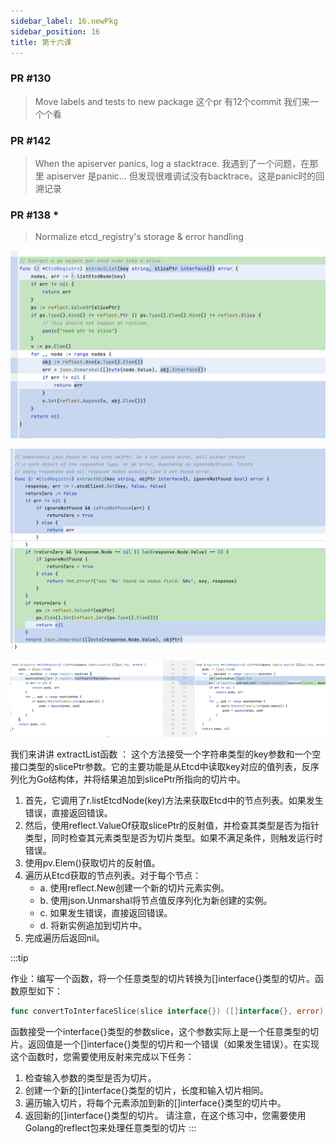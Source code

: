 ```yaml
---
sidebar_label: 16.newPkg
sidebar_position: 16
title: 第十六课
---
```


### PR #130
> Move labels and tests to new package  这个pr 有12个commit 我们来一个个看

### PR #142
> When the apiserver panics, log a stacktrace.
> 我遇到了一个问题，在那里 apiserver 是panic... 但发现很难调试没有backtrace。这是panic时的回溯记录

### PR #138 *
> Normalize etcd_registry's storage & error handling


![](https://raw.githubusercontent.com/mouuii/picture/master/%E6%88%AA%E5%B1%8F2023-04-28%20%E4%B8%8B%E5%8D%881.10.54.png)

![](https://raw.githubusercontent.com/mouuii/picture/master/%E6%88%AA%E5%B1%8F2023-04-28%20%E4%B8%8B%E5%8D%881.11.06.png)

![](https://raw.githubusercontent.com/mouuii/picture/master/%E6%88%AA%E5%B1%8F2023-04-28%20%E4%B8%8B%E5%8D%881.11.41.png)


我们来讲讲 extractList函数 ： 这个方法接受一个字符串类型的key参数和一个空接口类型的slicePtr参数。它的主要功能是从Etcd中读取key对应的值列表，反序列化为Go结构体，并将结果追加到slicePtr所指向的切片中。

1. 首先，它调用了r.listEtcdNode(key)方法来获取Etcd中的节点列表。如果发生错误，直接返回错误。
2. 然后，使用reflect.ValueOf获取slicePtr的反射值，并检查其类型是否为指针类型，同时检查其元素类型是否为切片类型。如果不满足条件，则触发运行时错误。
3. 使用pv.Elem()获取切片的反射值。
4. 遍历从Etcd获取的节点列表。对于每个节点：
   -  a. 使用reflect.New创建一个新的切片元素实例。
   -  b. 使用json.Unmarshal将节点值反序列化为新创建的实例。
   -  c. 如果发生错误，直接返回错误。
   -  d. 将新实例追加到切片中。
5. 完成遍历后返回nil。

:::tip

作业：编写一个函数，将一个任意类型的切片转换为[]interface{}类型的切片。函数原型如下：
```go
func convertToInterfaceSlice(slice interface{}) ([]interface{}, error)
```

函数接受一个interface{}类型的参数slice，这个参数实际上是一个任意类型的切片。返回值是一个[]interface{}类型的切片和一个错误（如果发生错误）。在实现这个函数时，您需要使用反射来完成以下任务：

1. 检查输入参数的类型是否为切片。
2. 创建一个新的[]interface{}类型的切片，长度和输入切片相同。
3. 遍历输入切片，将每个元素添加到新的[]interface{}类型的切片中。
4. 返回新的[]interface{}类型的切片。
请注意，在这个练习中，您需要使用Golang的reflect包来处理任意类型的切片
:::